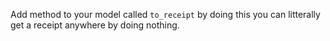 
Add method to your model called `to_receipt` by doing this you can litterally get a receipt anywhere by doing nothing.